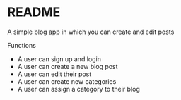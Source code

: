 # README

A simple blog app in which you can create and edit posts 

Functions 
- A user can sign up and login 
- A user can create a new blog post 
- A user can edit their post 
- A user can create new categories 
- A user can assign a category to their blog 


